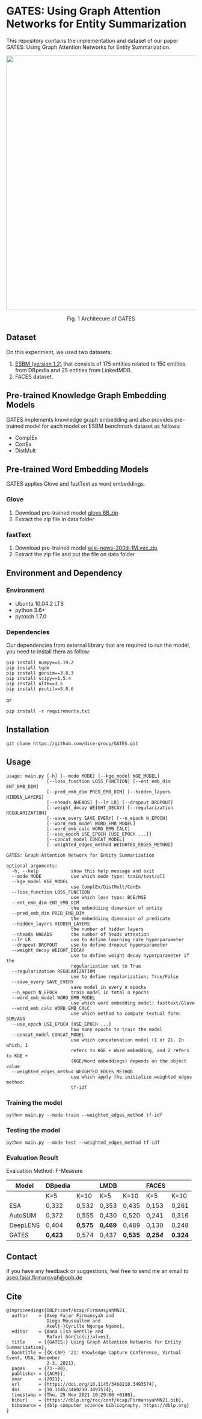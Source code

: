 # GATES: Using Graph Attention Networks for Entity Summarization

This repository contains the implementation and dataset of our paper GATES: Using Graph Attention Networks for Entity Summarization.

<p align="center">
<img src="Asep-GATES.png" width="1200px" height="675px">
</p>
<p align="center">Fig. 1 Architecure of GATES</p>

## Dataset

On this experiment, we used two datasets:
1. [ESBM (version 1.2)](https://github.com/nju-websoft/ESBM/tree/master/v1.2) that consists of 175 entities related to 150 entities from DBpedia and 25 entities from LinkedMDB.
2. FACES dataset.

## Pre-trained Knowledge Graph Embedding Models

GATES implements knowledge graph embedding and also provides pre-trained model for each model on ESBM benchmark dataset as follows:
* ComplEx
* ConEx
* DistMult

## Pre-trained Word Embedding Models 

GATES applies Glove and fastText as word embeddings.

### Glove
1. Download pre-trained model [glove.6B.zip](http://nlp.stanford.edu/data/glove.6B.zip)
2. Extract the zip file in data folder

### fastText
1. Download pre-trained model [wiki-news-300d-1M.vec.zip](https://dl.fbaipublicfiles.com/fasttext/vectors-english/wiki-news-300d-1M.vec.zip)
2. Extract the zip file and put the file on data folder

## Environment and Dependency

### Environment

* Ubuntu 10.04.2 LTS
* python 3.6+
* pytorch 1.7.0

### Dependencies

Our dependencies from external library that are required to run the model, you need to install them as follow:

```
pip install numpy==1.19.2
pip install tqdm
pip install gensim==3.8.3
pip install scipy==1.5.4
pip install nltk==3.5
pip install psutil==5.8.0
```
or

```
pip install -r requirements.txt
```

## Installation
```
git clone https://github.com/dice-group/GATES.git
```


## Usage
```
usage: main.py [-h] [--mode MODE] [--kge_model KGE_MODEL]
               [--loss_function LOSS_FUNCTION] [--ent_emb_dim ENT_EMB_DIM]
               [--pred_emb_dim PRED_EMB_DIM] [--hidden_layers HIDDEN_LAYERS]
               [--nheads NHEADS] [--lr LR] [--dropout DROPOUT]
               [--weight_decay WEIGHT_DECAY] [--regularization REGULARIZATION]
               [--save_every SAVE_EVERY] [--n_epoch N_EPOCH]
               [--word_emb_model WORD_EMB_MODEL]
               [--word_emb_calc WORD_EMB_CALC]
               [--use_epoch USE_EPOCH [USE_EPOCH ...]]
               [--concat_model CONCAT_MODEL]
               [--weighted_edges_method WEIGHTED_EDGES_METHOD]

GATES: Graph Attention Network for Entity Summarization

optional arguments:
  -h, --help            show this help message and exit
  --mode MODE           use which mode type: train/test/all
  --kge_model KGE_MODEL
                        use ComplEx/DistMult/ConEx
  --loss_function LOSS_FUNCTION
                        use which loss type: BCE/MSE
  --ent_emb_dim ENT_EMB_DIM
                        the embeddiing dimension of entity
  --pred_emb_dim PRED_EMB_DIM
                        the embeddiing dimension of predicate
  --hidden_layers HIDDEN_LAYERS
                        the number of hidden layers
  --nheads NHEADS       the number of heads attention
  --lr LR               use to define learning rate hyperparameter
  --dropout DROPOUT     use to define dropout hyperparameter
  --weight_decay WEIGHT_DECAY
                        use to define weight decay hyperparameter if the
                        regularization set to True
  --regularization REGULARIZATION
                        use to define regularization: True/False
  --save_every SAVE_EVERY
                        save model in every n epochs
  --n_epoch N_EPOCH     train model in total n epochs
  --word_emb_model WORD_EMB_MODEL
                        use which word embedding model: fasttext/Glove
  --word_emb_calc WORD_EMB_CALC
                        use which method to compute textual form: SUM/AVG
  --use_epoch USE_EPOCH [USE_EPOCH ...]
                        how many epochs to train the model
  --concat_model CONCAT_MODEL
                        use which concatenation model (1 or 2). In which, 1
                        refers to KGE + Word embedding, and 2 refers to KGE +
                        (KGE/Word embeddings) depends on the object value
  --weighted_edges_method WEIGHTED_EDGES_METHOD
                        use which apply the initialize weighted edges method:
                        tf-idf

```

### Training the model

```
python main.py --mode train --weighted_edges_method tf-idf
```

### Testing the model
```
python main.py --mode test --weighted_edges_method tf-idf
```

### Evaluation Result

Evaluation Method: F-Measure

| Model               | DBpedia                  || LMDB                   || FACES ||	
| ------------------- | ------------| ------------|------------|------------|-------|--------|
|                     | K=5         | K=10        | K=5        | K=10       | K=5   | K=10   |
| ESA                 | 0,332       | 0,532       | 0,353      | 0,435      | 0,153 | 0,261  |
| AutoSUM             | 0,372	     | 0,555       | 0,430      | 0,520      | 0,241 | 0,316  |
| DeepLENS            | 0,404       | **0,575**   | **0,469**      | 0,489      | 0,130 | 0,248  |
| GATES               | **0,423**   | 0,574   | 0,437  | **0,535**  |***0,254*** | **0.324** |

## Contact
If you have any feedback or suggestions, feel free to send me an email to asep.fajar.firmansyah@upb.de

## Cite
```
@inproceedings{DBLP:conf/kcap/FirmansyahMN21,
  author    = {Asep Fajar Firmansyah and
               Diego Moussallem and
               Axel{-}Cyrille Ngonga Ngomo},
  editor    = {Anna Lisa Gentile and
               Rafael Gon{\c{c}}alves},
  title     = {{GATES:} Using Graph Attention Networks for Entity Summarization},
  booktitle = {{K-CAP} '21: Knowledge Capture Conference, Virtual Event, USA, December
               2-3, 2021},
  pages     = {73--80},
  publisher = {{ACM}},
  year      = {2021},
  url       = {https://doi.org/10.1145/3460210.3493574},
  doi       = {10.1145/3460210.3493574},
  timestamp = {Thu, 25 Nov 2021 10:29:00 +0100},
  biburl    = {https://dblp.org/rec/conf/kcap/FirmansyahMN21.bib},
  bibsource = {dblp computer science bibliography, https://dblp.org}
}
```

